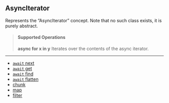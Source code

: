 ## AsyncIterator [](https://discordpy.readthedocs.io/en/v1.7.3/api.html#discord.AsyncIterator)
Represents the “AsyncIterator” concept. Note that no such class exists, it is purely abstract.

> #### Supported Operations
> **async for x in y**
>Iterates over the contents of the async iterator.
****
- [`await` next](discord/Async%20Iterator/AsyncIterator/next)
- [`await` get](discord/Async%20Iterator/AsyncIterator/get)
- [`await` find](discord/Async%20Iterator/AsyncIterator/find)
- [`await` flatten](discord/Async%20Iterator/AsyncIterator/flatten)
- [chunk](discord/Async%20Iterator/AsyncIterator/chunk)
- [map](discord/Async%20Iterator/AsyncIterator/map)
- [filter](discord/Async%20Iterator/AsyncIterator/filter)
